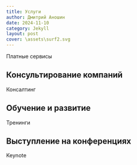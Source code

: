 ```yaml
---
title: Услуги
author: Дмитрий Аношин
date: 2024-11-10
category: Jekyll
layout: post
cover: \assets\surf2.svg
---
```


Платные сервисы

## Консультирование компаний

Консалтинг

## Обучение и развитие

Тренинги

## Выступление на конференциях

Keynote
